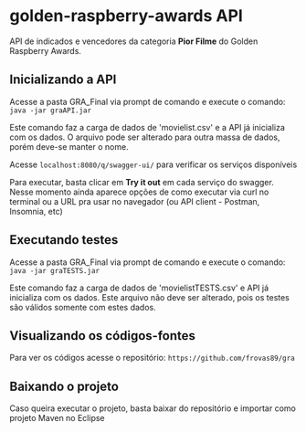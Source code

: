 # golden-raspberry-awards API

API de indicados e vencedores da categoria **Pior Filme** do Golden Raspberry Awards.

## Inicializando a API

Acesse a pasta GRA_Final via prompt de comando e execute o comando:
`java -jar graAPI.jar`

Este comando faz a carga de dados de 'movielist.csv' e a API já inicializa com os dados. O arquivo pode ser alterado para outra massa de dados, porém deve-se manter o nome.

Acesse `localhost:8080/q/swagger-ui/` para verificar os serviços disponíveis

Para executar, basta clicar em **Try it out** em cada serviço do swagger.
Nesse momento ainda aparece opções de como executar via curl no terminal ou a URL pra usar no navegador (ou API client - Postman, Insomnia, etc)

## Executando testes

Acesse a pasta GRA_Final via prompt de comando e execute o comando:
`java -jar graTESTS.jar`

Este comando faz a carga de dados de 'movielistTESTS.csv' e API já inicializa com os dados. Este arquivo não deve ser alterado, pois os testes são válidos somente com estes dados.

## Visualizando os códigos-fontes

Para ver os códigos acesse o repositório: `https://github.com/frovas89/gra`

## Baixando o projeto

Caso queira executar o projeto, basta baixar do repositório e importar como projeto Maven no Eclipse


